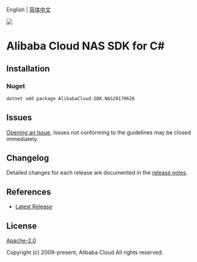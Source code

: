 English | [简体中文](README-CN.md)

![](https://aliyunsdk-pages.alicdn.com/icons/AlibabaCloud.svg)

# Alibaba Cloud NAS SDK for C#

## Installation

### Nuget

```bash
dotnet add package AlibabaCloud.SDK.NAS20170626
```

## Issues

[Opening an Issue](https://github.com/aliyun/alibabacloud-csharp-sdk/issues/new), Issues not conforming to the guidelines may be closed immediately.

## Changelog

Detailed changes for each release are documented in the [release notes](./ChangeLog.md).

## References

* [Latest Release](https://github.com/aliyun/alibabacloud-csharp-sdk/)

## License

[Apache-2.0](http://www.apache.org/licenses/LICENSE-2.0)

Copyright (c) 2009-present, Alibaba Cloud All rights reserved.
